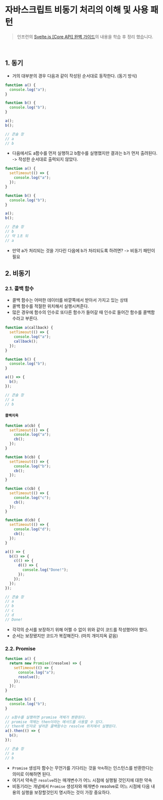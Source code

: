 # 자바스크립트 비동기 처리의 이해 및 사용 패턴

> 인프런의 [Svelte.js [Core API] 완벽 가이드](https://www.inflearn.com/course/%EC%8A%A4%EB%B2%A8%ED%8A%B8-%EC%99%84%EB%B2%BD-%EA%B0%80%EC%9D%B4%EB%93%9C)의 내용을 학습 후 정리 했습니다.

<br />

## 1. 동기

- 거의 대부분의 경우 다음과 같이 작성된 순서대로 동작한다. (동기 방식)

```javascript
function a() {
  console.log("a");
}

function b() {
  console.log("b");
}

a();
b();

// 콘솔 창
// a
// b
```

- 다음에서도 a함수를 먼저 실행하고 b함수를 실행했지만 결과는 b가 먼저 출려된다. -> 작성한 순서대로 출력되지 않았다.

```javascript
function a() {
  setTimeout(() => {
    console.log("a");
  });
}

function b() {
  console.log("b");
}

a();
b();

// 콘솔 창
// b
// 약 1초 뒤
// a
```

- 만약 a가 처리되는 것을 기다린 다음에 b가 처리되도록 하려면? -> 비동기 패턴이 필요

## 2. 비동기

### 2.1. 콜백 함수

- 콜백 함수는 어떠한 데이터를 바깥쪽에서 받아서 가지고 있는 상태
- 콜백 함수를 적절한 위치해서 실행시켜준다.
- 많은 경우에 함수의 인수로 또다른 함수가 들어갈 때 인수로 들어간 함수를 콜백함수라고 부른다.

```javascript
function a(callback) {
  setTimeout(() => {
    console.log("a");
    callback();
  });
}

function b() {
  console.log("b");
}

a(() => {
  b();
});

// 콘솔 창
// a
// b
```

#### **`콜백지옥`**

```javascript
function a(cb) {
  setTimeout(() => {
    console.log("a");
    cb();
  });
}

function b(cb) {
  setTimeout(() => {
    console.log("b");
    cb();
  });
}

function c(cb) {
  setTimeout(() => {
    console.log("c");
    cb();
  });
}

function d(cb) {
  setTimeout(() => {
    console.log("d");
    cb();
  });
}

a(() => {
  b(() => {
    c(() => {
      d(() => {
        console.log("Done!");
      });
    });
  });
});

// 콘솔 창
// a
// b
// c
// d
// Done!
```

- 각각의 순서를 보장하기 위해 어쩔 수 없이 위와 같이 코드를 작성했어야 했다.
- 순서는 보장됐지만 코드가 복잡해진다. (마치 개미지옥 같음)

### 2.2. Promise

```javascript
function a() {
  return new Promise((resolve) => {
    setTimeout(() => {
      console.log("a");
      resolve();
    });
  });
}

function b() {
  console.log("b");
}

// a함수를 실행하면 promise 객체가 봔환된다.
// promise 객체는 then이라는 메서드를 사용할 수 있다.
// then에 인자로 넣어준 콜백함수는 resolve 위치에서 실행된다.
a().then(() => {
  b();
});

// 콘솔 창
// a
// b
```

- `Promise` 생성자 함수는 무언가를 기다리는 것을 `약속`하는 인스턴스를 반환한다는 의미로 이해하면 된다.
- 여기서 약속은 `resolve`라는 매개변수가 어느 시점에 실행될 것인지에 대한 약속
- 비동기라는 개념에서 `Promise` 생성자와 매개변수 resolve로 어느 시점에 다음 내용의 실행을 보장할것인지 명시하는 것이 가장 중요하다.
